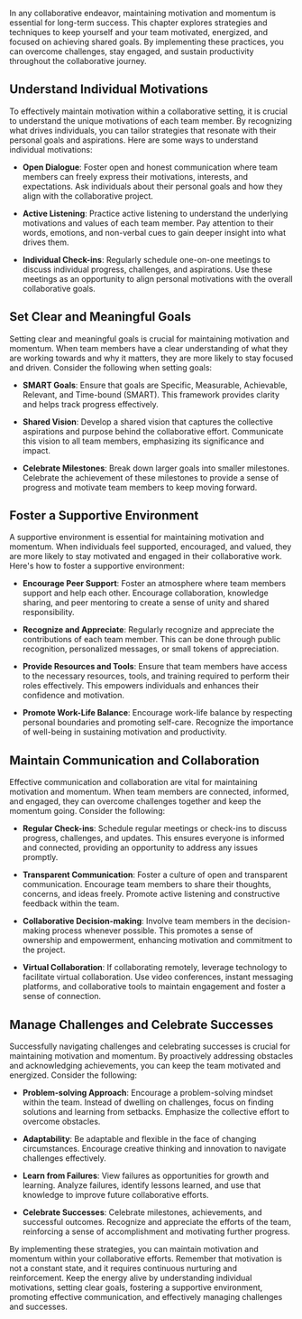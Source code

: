 
In any collaborative endeavor, maintaining motivation and momentum is essential for long-term success. This chapter explores strategies and techniques to keep yourself and your team motivated, energized, and focused on achieving shared goals. By implementing these practices, you can overcome challenges, stay engaged, and sustain productivity throughout the collaborative journey.

Understand Individual Motivations
---------------------------------

To effectively maintain motivation within a collaborative setting, it is crucial to understand the unique motivations of each team member. By recognizing what drives individuals, you can tailor strategies that resonate with their personal goals and aspirations. Here are some ways to understand individual motivations:

* **Open Dialogue**: Foster open and honest communication where team members can freely express their motivations, interests, and expectations. Ask individuals about their personal goals and how they align with the collaborative project.

* **Active Listening**: Practice active listening to understand the underlying motivations and values of each team member. Pay attention to their words, emotions, and non-verbal cues to gain deeper insight into what drives them.

* **Individual Check-ins**: Regularly schedule one-on-one meetings to discuss individual progress, challenges, and aspirations. Use these meetings as an opportunity to align personal motivations with the overall collaborative goals.

Set Clear and Meaningful Goals
------------------------------

Setting clear and meaningful goals is crucial for maintaining motivation and momentum. When team members have a clear understanding of what they are working towards and why it matters, they are more likely to stay focused and driven. Consider the following when setting goals:

* **SMART Goals**: Ensure that goals are Specific, Measurable, Achievable, Relevant, and Time-bound (SMART). This framework provides clarity and helps track progress effectively.

* **Shared Vision**: Develop a shared vision that captures the collective aspirations and purpose behind the collaborative effort. Communicate this vision to all team members, emphasizing its significance and impact.

* **Celebrate Milestones**: Break down larger goals into smaller milestones. Celebrate the achievement of these milestones to provide a sense of progress and motivate team members to keep moving forward.

Foster a Supportive Environment
-------------------------------

A supportive environment is essential for maintaining motivation and momentum. When individuals feel supported, encouraged, and valued, they are more likely to stay motivated and engaged in their collaborative work. Here's how to foster a supportive environment:

* **Encourage Peer Support**: Foster an atmosphere where team members support and help each other. Encourage collaboration, knowledge sharing, and peer mentoring to create a sense of unity and shared responsibility.

* **Recognize and Appreciate**: Regularly recognize and appreciate the contributions of each team member. This can be done through public recognition, personalized messages, or small tokens of appreciation.

* **Provide Resources and Tools**: Ensure that team members have access to the necessary resources, tools, and training required to perform their roles effectively. This empowers individuals and enhances their confidence and motivation.

* **Promote Work-Life Balance**: Encourage work-life balance by respecting personal boundaries and promoting self-care. Recognize the importance of well-being in sustaining motivation and productivity.

Maintain Communication and Collaboration
----------------------------------------

Effective communication and collaboration are vital for maintaining motivation and momentum. When team members are connected, informed, and engaged, they can overcome challenges together and keep the momentum going. Consider the following:

* **Regular Check-ins**: Schedule regular meetings or check-ins to discuss progress, challenges, and updates. This ensures everyone is informed and connected, providing an opportunity to address any issues promptly.

* **Transparent Communication**: Foster a culture of open and transparent communication. Encourage team members to share their thoughts, concerns, and ideas freely. Promote active listening and constructive feedback within the team.

* **Collaborative Decision-making**: Involve team members in the decision-making process whenever possible. This promotes a sense of ownership and empowerment, enhancing motivation and commitment to the project.

* **Virtual Collaboration**: If collaborating remotely, leverage technology to facilitate virtual collaboration. Use video conferences, instant messaging platforms, and collaborative tools to maintain engagement and foster a sense of connection.

Manage Challenges and Celebrate Successes
-----------------------------------------

Successfully navigating challenges and celebrating successes is crucial for maintaining motivation and momentum. By proactively addressing obstacles and acknowledging achievements, you can keep the team motivated and energized. Consider the following:

* **Problem-solving Approach**: Encourage a problem-solving mindset within the team. Instead of dwelling on challenges, focus on finding solutions and learning from setbacks. Emphasize the collective effort to overcome obstacles.

* **Adaptability**: Be adaptable and flexible in the face of changing circumstances. Encourage creative thinking and innovation to navigate challenges effectively.

* **Learn from Failures**: View failures as opportunities for growth and learning. Analyze failures, identify lessons learned, and use that knowledge to improve future collaborative efforts.

* **Celebrate Successes**: Celebrate milestones, achievements, and successful outcomes. Recognize and appreciate the efforts of the team, reinforcing a sense of accomplishment and motivating further progress.

By implementing these strategies, you can maintain motivation and momentum within your collaborative efforts. Remember that motivation is not a constant state, and it requires continuous nurturing and reinforcement. Keep the energy alive by understanding individual motivations, setting clear goals, fostering a supportive environment, promoting effective communication, and effectively managing challenges and successes.
